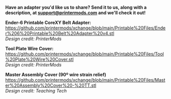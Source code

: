 **Have an adapter you'd like us to share? Send it to us, along with a description, at support@printermods.com and we'll check it out!**

**Ender-6 Printable CoreXY Belt Adapter:**
https://github.com/printermods/xchange/blob/main/Printable%20Files/Ender%206%20Printable%20Belt%20Adapter%20v4.stl  
*Design credit: PrinterMods*

**Tool Plate Wire Cover:**
https://github.com/printermods/xchange/blob/main/Printable%20Files/Tool%20Plate%20Wire%20Cover.stl  
*Design credit: PrinterMods*

**Master Assembly Cover (90º wire strain relief)**
https://github.com/printermods/xchange/blob/main/Printable%20Files/Master%20Assembly%20Cover%20-%20TT.stl  
*Design credit: Teaching Tech*

